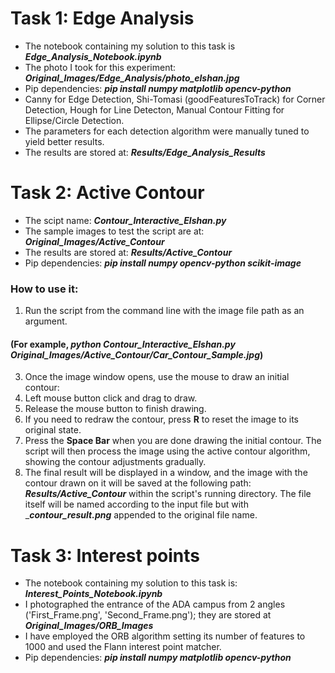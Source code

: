 # Task 1: Edge Analysis
* The notebook containing my solution to this task is ___Edge_Analysis_Notebook.ipynb___
* The photo I took for this experiment: ___Original_Images/Edge_Analysis/photo_elshan.jpg___
* Pip dependencies: ___pip install numpy matplotlib opencv-python___
* Canny for Edge Detection, Shi-Tomasi (goodFeaturesToTrack) for Corner Detection, Hough for Line Detecton, Manual Contour Fitting for Ellipse/Circle Detection.
* The parameters for each detection algorithm were manually tuned to yield better results.
* The results are stored at: ___Results/Edge_Analysis_Results___

# Task 2: Active Contour
* The scipt name: ___Contour_Interactive_Elshan.py___
* The sample images to test the script are at: ___Original_Images/Active_Contour___
* The results are stored at: ___Results/Active_Contour___
* Pip dependencies: ___pip install numpy opencv-python scikit-image___
### How to use it: 
1. Run the script from the command line with the image file path as an argument.
#### (For example, ___python Contour_Interactive_Elshan.py Original_Images/Active_Contour/Car_Contour_Sample.jpg___)
3. Once the image window opens, use the mouse to draw an initial contour:
4. Left mouse button click and drag to draw.
5. Release the mouse button to finish drawing.
6. If you need to redraw the contour, press __R__ to reset the image to its original state.
7. Press the __Space Bar__ when you are done drawing the initial contour. The script will then process the image using the active contour algorithm, showing the contour adjustments gradually.
8. The final result will be displayed in a window, and the image with the contour drawn on it will be saved at the following path: ___Results/Active_Contour___ within the script's running directory. The file itself will be named according to the input file but with ____contour_result.png___ appended to the original file name.

# Task 3: Interest points
* The notebook containing my solution to this task is: ___Interest_Points_Notebook.ipynb___
* I photographed the entrance of the ADA campus from 2 angles ('First_Frame.png', 'Second_Frame.png'); they are stored at ___Original_Images/ORB_Images___
* I have employed the ORB algorithm setting its number of features to 1000 and used the Flann interest point matcher.
* Pip dependencies: ___pip install numpy matplotlib opencv-python___

